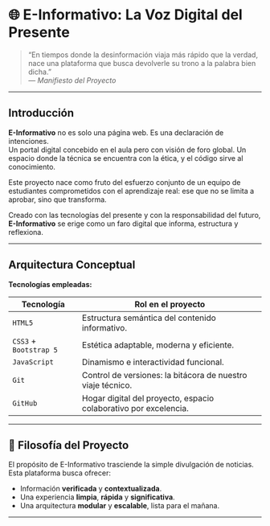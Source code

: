 # 🌐 E-Informativo: La Voz Digital del Presente

> “En tiempos donde la desinformación viaja más rápido que la verdad, nace una plataforma que busca devolverle su trono a la palabra bien dicha.”  
> — *Manifiesto del Proyecto*

---

##  Introducción

**E-Informativo** no es solo una página web. Es una declaración de intenciones.  
Un portal digital concebido en el aula pero con visión de foro global. Un espacio donde la técnica se encuentra con la ética, y el código sirve al conocimiento.

Este proyecto nace como fruto del esfuerzo conjunto de un equipo de estudiantes comprometidos con el aprendizaje real: ese que no se limita a aprobar, sino que transforma.  

Creado con las tecnologías del presente y con la responsabilidad del futuro, **E-Informativo** se erige como un faro digital que informa, estructura y reflexiona.

---

##  Arquitectura Conceptual

**Tecnologías empleadas:**

| Tecnología       | Rol en el proyecto                                                   |
|------------------|-----------------------------------------------------------------------|
| `HTML5`          | Estructura semántica del contenido informativo.                      |
| `CSS3` + `Bootstrap 5` | Estética adaptable, moderna y eficiente.                   |
| `JavaScript`     | Dinamismo e interactividad funcional.                                |
| `Git`            | Control de versiones: la bitácora de nuestro viaje técnico.          |
| `GitHub`         | Hogar digital del proyecto, espacio colaborativo por excelencia.     |

---

## 🧠 Filosofía del Proyecto

El propósito de E-Informativo trasciende la simple divulgación de noticias.  
Esta plataforma busca ofrecer:

- Información **verificada** y **contextualizada**.
- Una experiencia **limpia**, **rápida** y **significativa**.
- Una arquitectura **modular** y **escalable**, lista para el mañana.

---




